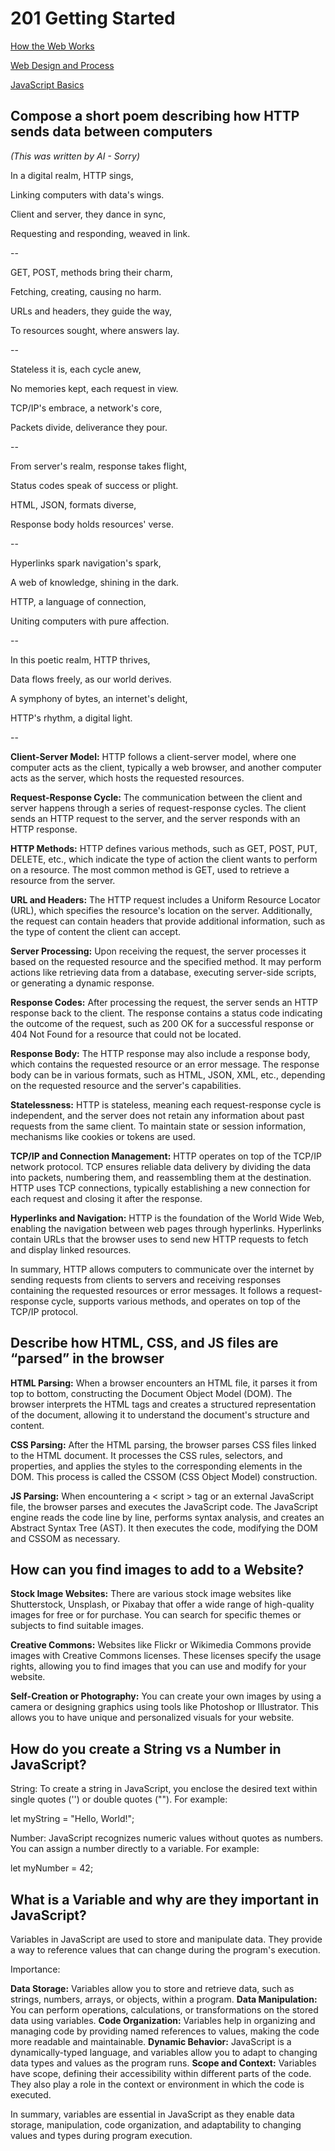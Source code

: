 # 201 Getting Started

[How the Web Works](https://developer.mozilla.org/en-US/docs/Learn/Getting_started_with_the_web/How_the_Web_works)

[Web Design and Process](https://developer.mozilla.org/en-US/docs/Learn/Getting_started_with_the_web/What_will_your_website_look_like)

[JavaScript Basics](https://developer.mozilla.org/en-US/docs/Learn/Getting_started_with_the_web/JavaScript_basics)

## Compose a short poem describing how HTTP sends data between computers

*(This was written by AI - Sorry)*  

In a digital realm, HTTP sings,  

Linking computers with data's wings.  

Client and server, they dance in sync,  

Requesting and responding, weaved in link.

  --

GET, POST, methods bring their charm,  

Fetching, creating, causing no harm.  

URLs and headers, they guide the way,  

To resources sought, where answers lay.  

--

Stateless it is, each cycle anew,  

No memories kept, each request in view.  

TCP/IP's embrace, a network's core,  

Packets divide, deliverance they pour.  
  
--

From server's realm, response takes flight,  

Status codes speak of success or plight.  

HTML, JSON, formats diverse,  

Response body holds resources' verse.  

--

Hyperlinks spark navigation's spark,  

A web of knowledge, shining in the dark.  

HTTP, a language of connection,  

Uniting computers with pure affection.  

--

In this poetic realm, HTTP thrives,  

Data flows freely, as our world derives.  

A symphony of bytes, an internet's delight,  

HTTP's rhythm, a digital light.

--

**Client-Server Model:** HTTP follows a client-server model, where one computer acts as the client, typically a web browser, and another computer acts as the server, which hosts the requested resources.

**Request-Response Cycle:** The communication between the client and server happens through a series of request-response cycles. The client sends an HTTP request to the server, and the server responds with an HTTP response.

**HTTP Methods:** HTTP defines various methods, such as GET, POST, PUT, DELETE, etc., which indicate the type of action the client wants to perform on a resource. The most common method is GET, used to retrieve a resource from the server.

**URL and Headers:** The HTTP request includes a Uniform Resource Locator (URL), which specifies the resource's location on the server. Additionally, the request can contain headers that provide additional information, such as the type of content the client can accept.

**Server Processing:** Upon receiving the request, the server processes it based on the requested resource and the specified method. It may perform actions like retrieving data from a database, executing server-side scripts, or generating a dynamic response.

**Response Codes:** After processing the request, the server sends an HTTP response back to the client. The response contains a status code indicating the outcome of the request, such as 200 OK for a successful response or 404 Not Found for a resource that could not be located.

**Response Body:** The HTTP response may also include a response body, which contains the requested resource or an error message. The response body can be in various formats, such as HTML, JSON, XML, etc., depending on the requested resource and the server's capabilities.

**Statelessness:** HTTP is stateless, meaning each request-response cycle is independent, and the server does not retain any information about past requests from the same client. To maintain state or session information, mechanisms like cookies or tokens are used.

**TCP/IP and Connection Management:** HTTP operates on top of the TCP/IP network protocol. TCP ensures reliable data delivery by dividing the data into packets, numbering them, and reassembling them at the destination. HTTP uses TCP connections, typically establishing a new connection for each request and closing it after the response.

**Hyperlinks and Navigation:** HTTP is the foundation of the World Wide Web, enabling the navigation between web pages through hyperlinks. Hyperlinks contain URLs that the browser uses to send new HTTP requests to fetch and display linked resources.

In summary, HTTP allows computers to communicate over the internet by sending requests from clients to servers and receiving responses containing the requested resources or error messages. It follows a request-response cycle, supports various methods, and operates on top of the TCP/IP protocol.

## Describe how HTML, CSS, and JS files are “parsed” in the browser  

**HTML Parsing:** When a browser encounters an HTML file, it parses it from top to bottom, constructing the Document Object Model (DOM). The browser interprets the HTML tags and creates a structured representation of the document, allowing it to understand the document's structure and content.

**CSS Parsing:** After the HTML parsing, the browser parses CSS files linked to the HTML document. It processes the CSS rules, selectors, and properties, and applies the styles to the corresponding elements in the DOM. This process is called the CSSOM (CSS Object Model) construction.

**JS Parsing:** When encountering a < script > tag or an external JavaScript file, the browser parses and executes the JavaScript code. The JavaScript engine reads the code line by line, performs syntax analysis, and creates an Abstract Syntax Tree (AST). It then executes the code, modifying the DOM and CSSOM as necessary.  

## How can you find images to add to a Website?  

**Stock Image Websites:** There are various stock image websites like Shutterstock, Unsplash, or Pixabay that offer a wide range of high-quality images for free or for purchase. You can search for specific themes or subjects to find suitable images.

**Creative Commons:** Websites like Flickr or Wikimedia Commons provide images with Creative Commons licenses. These licenses specify the usage rights, allowing you to find images that you can use and modify for your website.

**Self-Creation or Photography:** You can create your own images by using a camera or designing graphics using tools like Photoshop or Illustrator. This allows you to have unique and personalized visuals for your website.  

## How do you create a String vs a Number in JavaScript?  

String: To create a string in JavaScript, you enclose the desired text within single quotes ('') or double quotes (""). For example:  

let myString = "Hello, World!";  

Number: JavaScript recognizes numeric values without quotes as numbers. You can assign a number directly to a variable. For example:  

let myNumber = 42;  

## What is a Variable and why are they important in JavaScript?

Variables in JavaScript are used to store and manipulate data. They provide a way to reference values that can change during the program's execution.

Importance:

**Data Storage:** Variables allow you to store and retrieve data, such as strings, numbers, arrays, or objects, within a program.
**Data Manipulation:** You can perform operations, calculations, or transformations on the stored data using variables.
**Code Organization:** Variables help in organizing and managing code by providing named references to values, making the code more readable and maintainable.
**Dynamic Behavior:** JavaScript is a dynamically-typed language, and variables allow you to adapt to changing data types and values as the program runs.
**Scope and Context:** Variables have scope, defining their accessibility within different parts of the code. They also play a role in the context or environment in which the code is executed.  

In summary, variables are essential in JavaScript as they enable data storage, manipulation, code organization, and adaptability to changing values and types during program execution.
